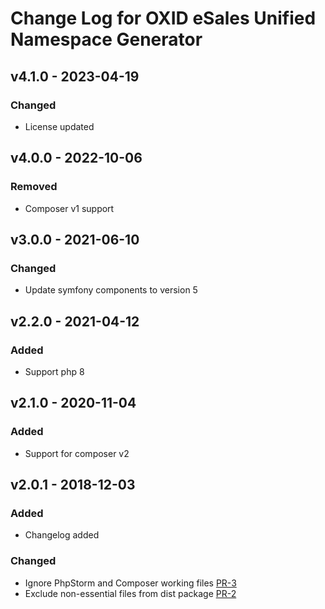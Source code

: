 # Change Log for OXID eSales Unified Namespace Generator

## v4.1.0 - 2023-04-19

### Changed
- License updated

## v4.0.0 - 2022-10-06

### Removed
- Composer v1 support

## v3.0.0 - 2021-06-10

### Changed
- Update symfony components to version 5

## v2.2.0 - 2021-04-12

### Added
- Support php 8

## v2.1.0 - 2020-11-04

### Added
- Support for composer v2

## v2.0.1 - 2018-12-03

### Added
- Changelog added

### Changed
- Ignore PhpStorm and Composer working files [PR-3](https://github.com/OXID-eSales/oxideshop-unified-namespace-generator/pull/3)
- Exclude non-essential files from dist package [PR-2](https://github.com/OXID-eSales/oxideshop-unified-namespace-generator/pull/2)
